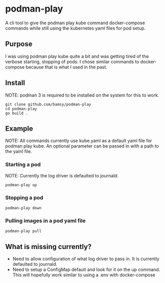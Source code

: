 # podman-play

A cli tool to give the podman play kube command docker-compose commands while still using the kubernetes yaml files for pod setup.

## Purpose

I was using podman play kube quite a bit and was getting tired of the verbose starting, stopping of pods. I chose similar commands to docker-compose because that is what I used in the past.

## Install

NOTE: podman 3 is required to be installed on the system for this to work.

```
git clone github.com/bamsy/podman-play
cd podman-play
go build .
```

## Example

NOTE: All commands currently use kube.yaml as a default yaml file for podman play kube. An optional parameter can be passed in with a path to the yaml file.

### Starting a pod

NOTE: Currently the log driver is defaulted to journald.

```
podman-play up
```

### Stopping a pod

```
podman-play down
```

### Pulling images in a pod yaml file
```
podman-play pull
```

## What is missing currently?

- Need to allow configuration of what log driver to pass in. It is currently defaulted to journald.
- Need to setup a ConfigMap default and look for it on the up command. This will hopefully work similar to using a .env with docker-compose



